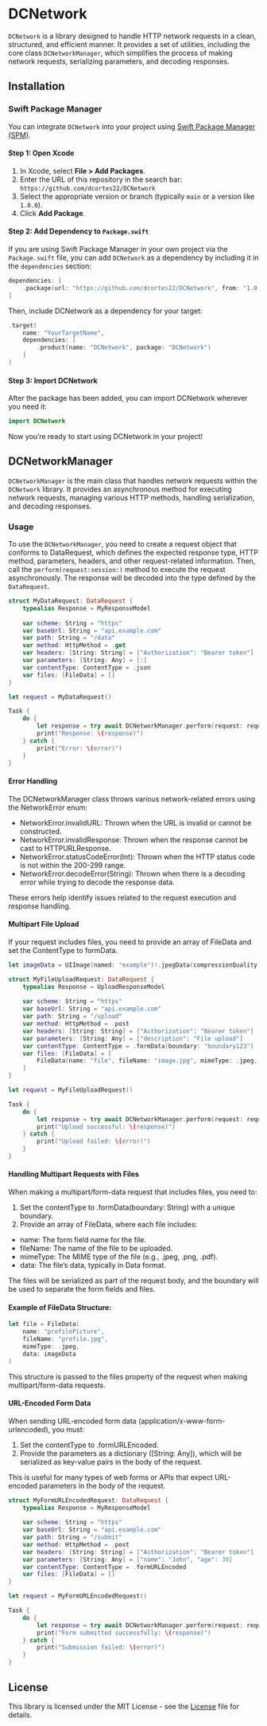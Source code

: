# DCNetwork

`DCNetwork` is a library designed to handle HTTP network requests in a clean, structured, and efficient manner. It provides a set of utilities, including the core class `DCNetworkManager`, which simplifies the process of making network requests, serializing parameters, and decoding responses.

## Installation

### Swift Package Manager

You can integrate `DCNetwork` into your project using [Swift Package Manager (SPM)](https://swift.org/package-manager/).

#### Step 1: Open Xcode

1. In Xcode, select **File > Add Packages**.
2. Enter the URL of this repository in the search bar: `https://github.com/dcortes22/DCNetwork`
3. Select the appropriate version or branch (typically `main` or a version like `1.0.0`).
4. Click **Add Package**.

#### Step 2: Add Dependency to `Package.swift`

If you are using Swift Package Manager in your own project via the `Package.swift` file, you can add `DCNetwork` as a dependency by including it in the `dependencies` section:

```swift
dependencies: [
    .package(url: "https://github.com/dcortes22/DCNetwork", from: "1.0.0")
]
```

Then, include DCNetwork as a dependency for your target:

```swift
.target(
    name: "YourTargetName",
    dependencies: [
        .product(name: "DCNetwork", package: "DCNetwork")
    ]
)
```

#### Step 3: Import DCNetwork

After the package has been added, you can import DCNetwork wherever you need it:

```swift
import DCNetwork
```

Now you’re ready to start using DCNetwork in your project!

## DCNetworkManager

`DCNetworkManager` is the main class that handles network requests within the `DCNetwork` library. It provides an asynchronous method for executing network requests, managing various HTTP methods, handling serialization, and decoding responses.

### Usage

To use the `DCNetworkManager`, you need to create a request object that conforms to DataRequest, which defines the expected response type, HTTP method, parameters, headers, and other request-related information. Then, call the `perform(request:session:)` method to execute the request asynchronously. The response will be decoded into the type defined by the `DataRequest`.

```swift
struct MyDataRequest: DataRequest {
    typealias Response = MyResponseModel
    
    var scheme: String = "https"
    var baseUrl: String = "api.example.com"
    var path: String = "/data"
    var method: HttpMethod = .get
    var headers: [String: String] = ["Authorization": "Bearer token"]
    var parameters: [String: Any] = [:]
    var contentType: ContentType = .json
    var files: [FileData] = []
}

let request = MyDataRequest()

Task {
    do {
        let response = try await DCNetworkManager.perform(request: request)
        print("Response: \(response)")
    } catch {
        print("Error: \(error)")
    }
}
```

#### Error Handling

The DCNetworkManager class throws various network-related errors using the NetworkError enum:

- NetworkError.invalidURL: Thrown when the URL is invalid or cannot be constructed.
- NetworkError.invalidResponse: Thrown when the response cannot be cast to HTTPURLResponse.
- NetworkError.statusCodeError(Int): Thrown when the HTTP status code is not within the 200-299 range.
- NetworkError.decodeError(String): Thrown when there is a decoding error while trying to decode the response data.

These errors help identify issues related to the request execution and response handling.

#### Multipart File Upload

If your request includes files, you need to provide an array of FileData and set the ContentType to formData.

```swift
let imageData = UIImage(named: "example")!.jpegData(compressionQuality: 0.8)!

struct MyFileUploadRequest: DataRequest {
    typealias Response = UploadResponseModel
    
    var scheme: String = "https"
    var baseUrl: String = "api.example.com"
    var path: String = "/upload"
    var method: HttpMethod = .post
    var headers: [String: String] = ["Authorization": "Bearer token"]
    var parameters: [String: Any] = ["description": "File upload"]
    var contentType: ContentType = .formData(boundary: "boundary123")
    var files: [FileData] = [
        FileData(name: "file", fileName: "image.jpg", mimeType: .jpeg, data: imageData)
    ]
}

let request = MyFileUploadRequest()

Task {
    do {
        let response = try await DCNetworkManager.perform(request: request)
        print("Upload successful: \(response)")
    } catch {
        print("Upload failed: \(error)")
    }
}
```

#### Handling Multipart Requests with Files

When making a multipart/form-data request that includes files, you need to:

1. Set the contentType to .formData(boundary: String) with a unique boundary.
2. Provide an array of FileData, where each file includes:
 - name: The form field name for the file.
 - fileName: The name of the file to be uploaded.
 - mimeType: The MIME type of the file (e.g., .jpeg, .png, .pdf).
 - data: The file’s data, typically in Data format.

The files will be serialized as part of the request body, and the boundary will be used to separate the form fields and files.

#### Example of FileData Structure:

``` swift
let file = FileData(
    name: "profilePicture",
    fileName: "profile.jpg",
    mimeType: .jpeg,
    data: imageData
)
```

This structure is passed to the files property of the request when making multipart/form-data requests.

#### URL-Encoded Form Data

When sending URL-encoded form data (application/x-www-form-urlencoded), you must:

1. Set the contentType to .formURLEncoded.
2. Provide the parameters as a dictionary ([String: Any]), which will be serialized as key-value pairs in the body of the request.

This is useful for many types of web forms or APIs that expect URL-encoded parameters in the body of the request.

```swift
struct MyFormURLEncodedRequest: DataRequest {
    typealias Response = MyResponseModel
    
    var scheme: String = "https"
    var baseUrl: String = "api.example.com"
    var path: String = "/submit"
    var method: HttpMethod = .post
    var headers: [String: String] = ["Authorization": "Bearer token"]
    var parameters: [String: Any] = ["name": "John", "age": 30]
    var contentType: ContentType = .formURLEncoded
    var files: [FileData] = []
}

let request = MyFormURLEncodedRequest()

Task {
    do {
        let response = try await DCNetworkManager.perform(request: request)
        print("Form submitted successfully: \(response)")
    } catch {
        print("Submission failed: \(error)")
    }
}
```

## License

This library is licensed under the MIT License - see the [License](LICENSE) file for details.